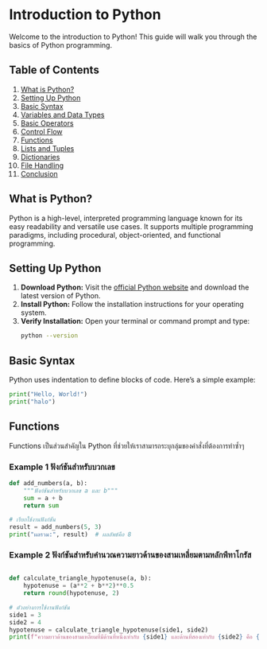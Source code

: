 # Introduction to Python

Welcome to the introduction to Python! This guide will walk you through the basics of Python programming.

## Table of Contents
1. [What is Python?](#what-is-python)
2. [Setting Up Python](#setting-up-python)
3. [Basic Syntax](#basic-syntax)
4. [Variables and Data Types](#variables-and-data-types)
5. [Basic Operators](#basic-operators)
6. [Control Flow](#control-flow)
7. [Functions](#functions)
8. [Lists and Tuples](#lists-and-tuples)
9. [Dictionaries](#dictionaries)
10. [File Handling](#file-handling)
11. [Conclusion](#conclusion)

## What is Python?
Python is a high-level, interpreted programming language known for its easy readability and versatile use cases. It supports multiple programming paradigms, including procedural, object-oriented, and functional programming.

## Setting Up Python
1. **Download Python:** Visit the [official Python website](https://www.python.org/downloads/) and download the latest version of Python.
2. **Install Python:** Follow the installation instructions for your operating system.
3. **Verify Installation:** Open your terminal or command prompt and type:
    ```sh
    python --version
    ```

## Basic Syntax
Python uses indentation to define blocks of code. Here’s a simple example:

```python
print("Hello, World!")
print("halo")
```

## Functions
Functions เป็นส่วนสำคัญใน Python ที่ช่วยให้เราสามารถระบุกลุ่มของคำสั่งที่ต้องการทำซ้ำๆ 

### Example 1 ฟังก์ชันสำหรับบวกเลข

```python
def add_numbers(a, b):
    """ฟังก์ชันสำหรับบวกเลข a และ b"""
    sum = a + b
    return sum

# เรียกใช้งานฟังก์ชัน
result = add_numbers(5, 3)
print("ผลรวม:", result)  # ผลลัพธ์คือ 8
```

### Example 2 ฟังก์ชันสำหรับคำนวณความยาวด้านของสามเหลี่ยมตามหลักพีทาโกรัส

```python

def calculate_triangle_hypotenuse(a, b):
    hypotenuse = (a**2 + b**2)**0.5
    return round(hypotenuse, 2)

# ตัวอย่างการใช้งานฟังก์ชัน
side1 = 3
side2 = 4
hypotenuse = calculate_triangle_hypotenuse(side1, side2)
print(f"ความยาวด้านของสามเหลี่ยมที่มีด้านที่หนึ่งเท่ากับ {side1} และด้านที่สองเท่ากับ {side2} คือ {hypotenuse} เซนติเมตร")
```
